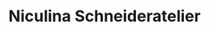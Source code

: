 ---
title: "Niculina Schneideratelier"
url: /dortmund/niculina-schneideratelier/
shop: Schneiderei
---
